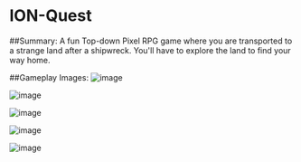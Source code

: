 # ION-Quest

##Summary:
A fun Top-down Pixel RPG game where you are transported to a strange land after a shipwreck. You'll have to explore the land to find your way home.

##Gameplay Images:
![image](https://user-images.githubusercontent.com/74175443/231450856-3f0f2ea8-a638-4674-b686-4b7258e5b34f.png)

![image](https://user-images.githubusercontent.com/74175443/231450958-05d109dc-6b28-4d23-bd03-96f7f307a729.png)

![image](https://user-images.githubusercontent.com/74175443/231451802-d200b217-10df-42eb-8296-b6f79bbde36a.png)

![image](https://user-images.githubusercontent.com/74175443/231451846-a15ddd0e-0fbe-410e-bbb1-6733b9faf3fe.png)

![image](https://user-images.githubusercontent.com/74175443/231451928-02398967-7550-41d9-ade4-f1ae2b07671d.png)
